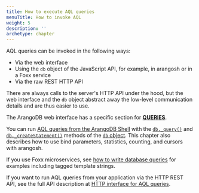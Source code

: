 ```yaml
---
title: How to execute AQL queries
menuTitle: How to invoke AQL
weight: 5
description: ''
archetype: chapter
---
```

AQL queries can be invoked in the following ways:

- Via the web interface
- Using the `db` object of the JavaScript API, for example, in arangosh or in a Foxx service
- Via the raw REST HTTP API

There are always calls to the server's HTTP API under the hood, but the web interface
and the `db` object abstract away the low-level communication details and are
thus easier to use.

The ArangoDB web interface has a specific section for [**QUERIES**](with-the-web-interface.md).

You can run [AQL queries from the ArangoDB Shell](with-arangosh.md)
with the [`db._query()`](with-arangosh.md#with-db_query) and
[`db._createStatement()`](with-arangosh.md#with-db_createstatement-arangostatement)
methods of the [`db` object](../../develop/javascript-api/@arangodb/db-object.md). This chapter
also describes how to use bind parameters, statistics, counting, and cursors with
arangosh.

If you use Foxx microservices, see [how to write database queries](../../develop/foxx-microservices/getting-started.md#writing-database-queries)
for examples including tagged template strings.

If you want to run AQL queries from your application via the HTTP REST API,
see the full API description at [HTTP interface for AQL queries](../../develop/http/queries/aql-queries.md).
